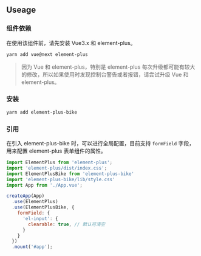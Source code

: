## Useage

### 组件依赖

在使用该组件前，请先安装 Vue3.x 和 element-plus。

```bash
yarn add vue@next element-plus
```

> 因为 Vue 和 element-plus，特别是 element-plus 每次升级都可能有较大的修改，所以如果使用时发现控制台警告或者报错，请尝试升级 Vue 和 element-plus。

### 安装

```bash
yarn add element-plus-bike
```

### 引用

在引入 element-plus-bike 时，可以进行全局配置，目前支持 `formField` 字段，用来配置 element-plus 表单组件的属性。

```javascript
import ElementPlus from 'element-plus';
import 'element-plus/dist/index.css';
import ElementPlusBike from 'element-plus-bike'
import 'element-plus-bike/lib/style.css'
import App from './App.vue';

createApp(App)
  .use(ElementPlus)
  .use(ElementPlusBike, {
    formField: {
      'el-input': {
        clearable: true, // 默认可清空
      }
    }
  })
  .mount('#app');
```
